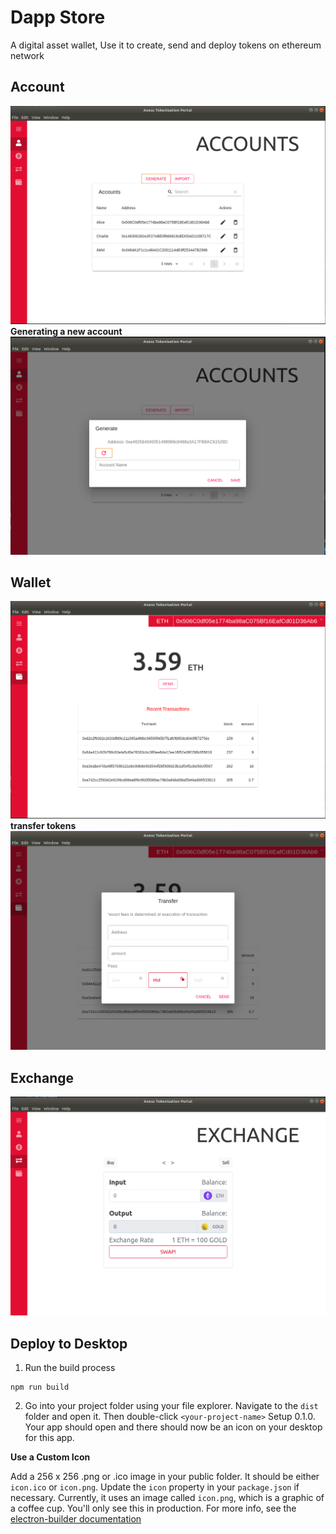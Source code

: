 # Dapp Store
A digital asset wallet, Use it to create, send and deploy tokens on ethereum network

## Account
![acount home](./doc_images/accounts.png)
**Generating a new account**
![generate](./doc_images/account_generate.png)
## Wallet
![wallet](./doc_images/wallet.png)
**transfer tokens**
![transfer](./doc_images/transfer.png)
## Exchange
![Exchange](./doc_images/exchange.png)


## Deploy to Desktop
1. Run the build process
```
npm run build
```
2. Go into your project folder using your file explorer. Navigate to the `dist` folder and open it. Then double-click `<your-project-name>` Setup 0.1.0. Your app should open and there should now be an icon on your desktop for this app.

**Use a Custom Icon**

Add a 256 x 256 .png or .ico image in your public folder. It should be either `icon.ico` or `icon.png`. Update the `icon` property in your `package.json` if necessary. Currently, it uses an image called `icon.png`, which is a graphic of a coffee cup. You'll only see this in production. For more info, see the [electron-builder documentation](https://www.electron.build/icons)





